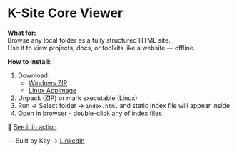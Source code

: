 # K-Site Core Viewer

**What for:**  
Browse any local folder as a fully structured HTML site.  
Use it to view projects, docs, or toolkits like a website — offline.

**How to install:**  
1. Download:  
   - [Windows ZIP](KSite_CoreBuilder_Windows.zip)  
   - [Linux AppImage](KSite_CoreBuilder.AppImage)  
2. Unpack (ZIP) or mark executable (Linux)  
3. Run → Select folder → `index.html` and static index file will appear inside  
4. Open in browser - double-click any of index files

🎥 [See it in action](https://youtu.be/29NjvdTVO-g)

—
Built by Kay → [LinkedIn](https://linkedin.com/in/taras-khamardiuk)
